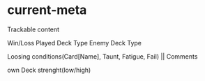 # current-meta

Trackable content

Win/Loss
Played Deck Type        Enemy Deck Type

Loosing conditions(Card[Name], Taunt, Fatigue, Fail)  || Comments

own Deck strenght(low/high)

